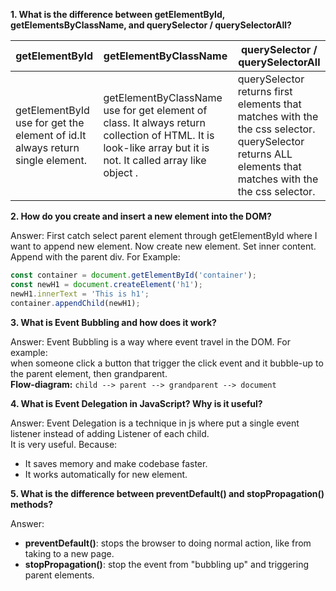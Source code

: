 **1. What is the difference between getElementById, getElementsByClassName, and querySelector / querySelectorAll?**

| getElementById                                                                 | getElementByClassName                                                                 | querySelector / querySelectorAll                                                                 |
|-------------------------------------------------------------------------------|-------------------------------------------------------------------------------------|------------------------------------------------------------------------------------------------|
| getElementById use for get the element of id.It always return single element. | getElementByClassName use for get element of class. It always return collection of HTML. It is look-like array but it is not. It called array like object . | querySelector returns first elements that matches with the the css selector. querySelector returns ALL elements that matches with the the css selector. |

**2. How do you create and insert a new element into the DOM?**

Answer: First catch select parent element through getElementById where I want to append  new element. Now create new element. Set inner content. Append with the parent div. For Example:  

```javascript
const container = document.getElementById('container');
const newH1 = document.createElement('h1');
newH1.innerText = 'This is h1';
container.appendChild(newH1);
```
**3. What is Event Bubbling and how does it work?**

Answer: Event Bubbling is a way where event travel in the DOM. For example:  
when someone click a button that trigger the click event and it bubble-up to the parent element, then grandparent.  
**Flow-diagram:** `child --> parent --> grandparent --> document`

**4. What is Event Delegation in JavaScript? Why is it useful?**

Answer: Event Delegation is a technique in js where put a single event listener instead of adding Listener of each child.  
It is very useful. Because:  
- It saves memory and make codebase faster.  
- It works automatically for new element.

**5. What is the difference between preventDefault() and stopPropagation() methods?**

Answer:  
- **preventDefault()**: stops the browser to doing normal action, like from taking to a new page.  
- **stopPropagation()**: stop the event from "bubbling up" and triggering parent elements.
